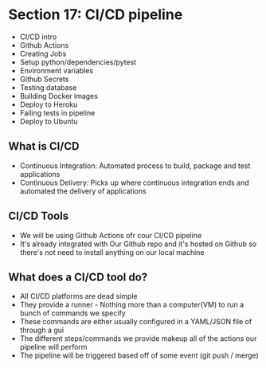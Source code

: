 # Section 17: CI/CD pipeline

- CI/CD intro
- Github Actions
- Creating Jobs
- Setup python/dependencies/pytest
- Environment variables
- Github Secrets
- Testing database
- Building Docker images
- Deploy to Heroku
- Failing tests in pipeline
- Deploy to Ubuntu

## What is CI/CD

- Continuous Integration: Automated process to build, package and test applications
- Continuous Delivery: Picks up where continuous integration ends and automated the delivery of applications

## CI/CD Tools

- We will be using Github Actions ofr cour CI/CD pipeline
- It's already integrated with Our Github repo and it's hosted on Github so there's not need to install anything on our local machine

## What does a CI/CD tool do?

- All CI/CD platforms are dead simple
- They provide a runner - Nothing more than a computer(VM) to run a bunch of commands we specify
- These commands are either usually configured in a YAML/JSON file of through a gui
- The different steps/commands we provide makeup all of the actions our pipeline will perform
- The pipeline will be triggered based off of some event (git push / merge)
